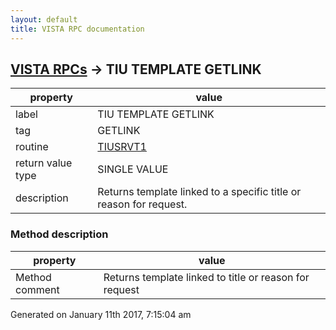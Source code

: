 ```yaml
---
layout: default
title: VISTA RPC documentation
---
```




## [VISTA RPCs](TableOfContent.md) &#8594; TIU TEMPLATE GETLINK 

 property | value 
--- | --- 
 label | TIU TEMPLATE GETLINK
 tag | GETLINK
 routine | [TIUSRVT1](http://code.osehra.org/dox/Routine_TIUSRVT1_source.html)
 return value type | SINGLE VALUE
 description | Returns template linked to a specific title or reason for request.


### Method description

 property | value 
--- | --- 
 Method comment | Returns template linked to title or reason for request




 Generated on January 11th 2017, 7:15:04 am